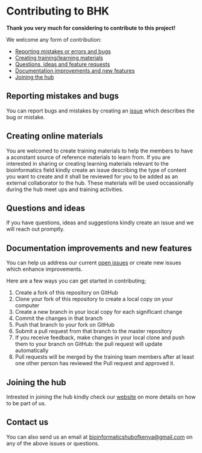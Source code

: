 # Contributing to BHK
**Thank you very much for considering to contribute to this project!**

We welcome any form of contribution:
- [Reporting mistakes or errors and bugs](#reporting-mistakes-and-bugs)
- <a href="#creating-online-materials">Creating training/learning materials</a>
- [Questions, ideas and feature requests](#Questions-and-ideas)
- [Documentation improvements and new features](#documentation-improvements-and-new-features)
- [Joining the hub](#joining-the-hub)

## Reporting mistakes and bugs
You can report bugs and mistakes by creating an [issue](https://github.com/bioinformatics-hub-ke/bioinformatics-hub-ke.github.io/issues/new) which describes the bug or mistake.

## Creating online materials
You are welcomed to create training materials to help the members to have a aconstant source of reference materials to learn from.
If you are interested in sharing or creating learning materials relevant to the bioinformatics field kindly create an issue describing
the type of content you want to create and it shall be reviewed for you to be added as an external collaborator to the hub. These materials
will be used occassionally during the hub meet ups and training activities.

## Questions and ideas
If you have questions, ideas and suggestions kindly create an issue and we will reach out promptly.

## Documentation improvements and new features
You can help us address our current [open issues](https://github.com/bioinformatics-hub-ke/bioinformatics-hub-ke.github.io/issues) or create new issues which enhance improvements.

Here are a few ways you can get started in contributing;
1. Create a fork of this repository on GitHub
2. Clone your fork of this repository to create a local copy on your computer
3. Create a new branch in your local copy for each significant change
4. Commit the changes in that branch
5. Push that branch to your fork on GitHub
6. Submit a pull request from that branch to the master repository
7. If you receive feedback, make changes in your local clone and push them to your branch on GitHub: the pull request will update automatically
8. Pull requests will be merged by the training team members after at least one other person has reviewed the Pull request and approved it.

## Joining the hub
Intrested in joining the hub kindly check our [website](http://bioinformaticshubofkenya.wordpress.com) on more details on how to be part of us.

## Contact us
You can also send us an email at bioinformaticshubofkenya@gmail.com on any of the above issues or questions.
